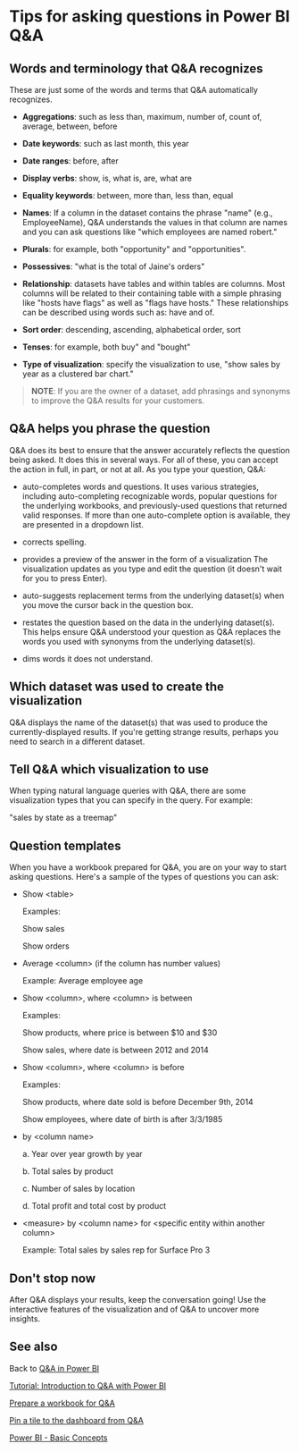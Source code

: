 <properties
   pageTitle="Tips and tricks for asking questions with Q&A in Power BI"
   description="Tips and tricks for asking questions with Q&A in Power BI"
   services="powerbi"
   documentationCenter=""
   authors="jastru"
   manager="mblythe"
   editor=""
   tags=""/>

<tags
   ms.service="powerbi"
   ms.devlang="NA"
   ms.topic="article"
   ms.tgt_pltfrm="NA"
   ms.workload="powerbi"
   ms.date="12/09/2015"
   ms.author="mihart"/>

# Tips for asking questions in Power BI Q&A

##  Words and terminology that Q&A recognizes

These are just some of the words and terms that Q&A automatically recognizes.

* **Aggregations**: such as less than, maximum, number of, count of, average, between, before

* **Date keywords**: such as last month, this year  

* **Date ranges**: before, after

* **Display verbs**: show, is, what is, are, what are

* **Equality keywords**:  between, more than, less than, equal

* **Names**: If a column in the dataset contains the phrase "name" (e.g., EmployeeName), Q&A understands the values in that column are names and you can ask questions like "which employees are named robert."

* **Plurals**: for example, both "opportunity" and "opportunities".

* **Possessives**: "what is the total of Jaine's orders"

* **Relationship**: datasets have tables and within tables are columns. Most columns will be related to their containing table with a simple phrasing like "hosts have flags" as well as "flags have hosts." These relationships can be described using words such as: have and of.

* **Sort order**: descending, ascending, alphabetical order, sort

* **Tenses**: for example, both buy" and "bought"

* **Type of visualization**: specify the visualization to use, "show sales by year as a clustered bar chart."

>**NOTE**: If you are the owner of a dataset, add phrasings and synonyms to improve the Q&A results for your customers.

## Q&A helps you phrase the question

Q&A does its best to ensure that the answer accurately reflects the question being asked. It does this in several ways. For all of these, you can accept the action in full, in part, or not at all. As you type your question, Q&A:

* auto-completes words and questions. It uses various strategies, including auto-completing recognizable words, popular questions for the underlying workbooks, and previously-used questions that returned valid responses. If more than one auto-complete option is available, they are presented in a dropdown list.

* corrects spelling.

* provides a preview of the answer in the form of a visualization The visualization updates as you type and edit the question (it doesn't wait for you to press Enter).

* auto-suggests replacement terms from the underlying dataset(s) when you move the cursor back in the question box.

* restates the question based on the data in the underlying dataset(s). This helps ensure Q&A understood your question as Q&A replaces the words you used with synonyms from the underlying dataset(s).

* dims words it does not understand.

## Which dataset was used to create the visualization
Q&A displays the name of the dataset(s) that was used to produce the currently-displayed results. If you're getting strange results, perhaps you need to search in a different dataset.

## Tell Q&A which visualization to use

When typing natural language queries with Q&A, there are some visualization types that you can specify in the query.  For example:

"sales by state as a treemap"

## Question templates
When you have a workbook prepared for Q&A, you are on your way to start asking questions. Here's a sample of the types of questions you can ask:

* Show \<table\>

    Examples:

    Show sales

    Show orders

* Average \<column\> (if the column has number values)

    Example: Average employee age

* Show \<column\>, where \<column\> is between <range>

    Examples:

    Show products, where price is between $10 and $30

    Show sales, where date is between 2012 and 2014

* Show \<column\>, where \<column\> is before <value>

    Examples:

    Show products, where date sold is before December 9th, 2014

    Show employees, where date of birth is after 3/3/1985

* <measure> by \<column name\>

    a. Year over year growth by year

    b. Total sales by product

    c. Number of sales by location

    d. Total profit and total cost by product

* \<measure\> by \<column name\> for \<specific entity within another column\>

    Example: Total sales by sales rep for Surface Pro 3

## Don't stop now
After Q&A displays your results, keep the conversation going! Use the interactive features of the visualization and of Q&A to uncover more insights.


## See also
Back to [Q&A in Power BI](powerbi-service-q-and-a.md)  

[Tutorial: Introduction to Q&A with Power BI](powerbi-service-tutorial-introduction-to-q-and-a.md)

[Prepare a workbook for Q&A](powerbi-service-make-your-data-work-well-with-q-and-a.md)

[Pin a tile to the dashboard from Q&A](powerbi-service-pin-a-tile-to-a-dashboard-from-the-question-box.md)

[Power BI - Basic Concepts](powerbi-service-basic-concepts.md)  
